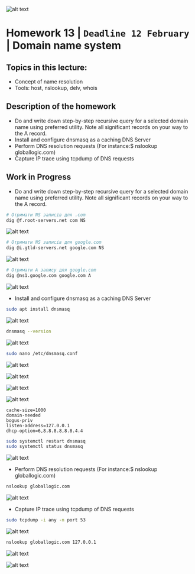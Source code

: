 ![alt text](screen/logo.png)
# Homework 13 | `Deadline 12 February` | Domain name system
## Topics in this lecture:
- Concept of name resolution 
- Tools: host, nslookup, delv, whois

## Description of the homework
- Do and write down step-by-step recursive query for a selected domain name using preferred utility. Note all significant records on your way to the A record.
- Install and configure dnsmasq as a caching DNS Server
- Perform DNS resolution requests (For instance:$ nslookup globallogic.com)
- Capture IP trace using tcpdump of DNS requests

## Work in Progress
- Do and write down step-by-step recursive query for a selected domain name using preferred utility. Note all significant records on your way to the A record.
``` Bash
# Отримати NS записів для .com
dig @f.root-servers.net com NS
```

![alt text](screen/image.png)

``` Bash
# Отримати NS записів для google.com
dig @i.gtld-servers.net google.com NS
```

![alt text](screen/image-1.png)

``` Bash
# Отримати А запису для google.com
dig @ns1.google.com google.com A
```

![alt text](screen/image-2.png)

- Install and configure dnsmasq as a caching DNS Server

``` Bash
sudo apt install dnsmasq
```

![alt text](screen/image-3.png)

``` Bash
dnsmasq --version
```

![alt text](screen/image-4.png)

``` Bash
sudo nano /etc/dnsmasq.conf
```

![alt text](screen/image-5.png)

![alt text](screen/image-6.png)

![alt text](screen/image-7.png)

![alt text](screen/image-8.png)

```
cache-size=1000
domain-needed 
bogus-priv
listen-address=127.0.0.1
dhcp-option=6,8.8.8.8,8.8.4.4
```

``` Bash
sudo systemctl restart dnsmasq
sudo systemctl status dnsmasq
```

![alt text](screen/image-9.png)

- Perform DNS resolution requests (For instance:$ nslookup globallogic.com)

``` Bash
nslookup globallogic.com
```

![alt text](screen/image-10.png)

- Capture IP trace using tcpdump of DNS requests

``` Bash
sudo tcpdump -i any -n port 53
```

![alt text](screen/image-11.png)

``` Bash
nslookup globallogic.com 127.0.0.1
```

![alt text](screen/image-12.png)

![alt text](screen/image-13.png)